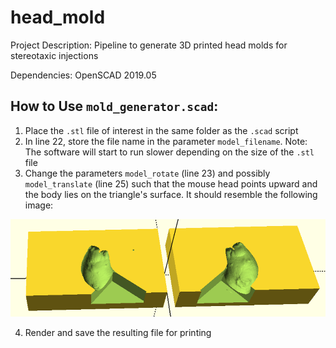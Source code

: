# head_mold
Project Description: Pipeline to generate 3D printed head molds for stereotaxic injections

Dependencies: OpenSCAD 2019.05

## How to Use `mold_generator.scad`:
1. Place the `.stl` file of interest in the same folder as the `.scad` script
2. In line 22, store the file name in the parameter `model_filename`. Note: The software will start to run slower depending on the size of the `.stl` file
3. Change the parameters `model_rotate` (line 23) and possibly `model_translate` (line 25) such that the mouse head points upward and the body lies on the triangle's surface. It should resemble the following image:

![final_result](images/final_result.png)

4. Render and save the resulting file for printing
